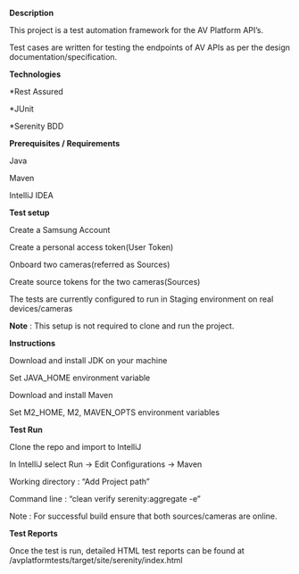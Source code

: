 **Description**

This project is a test automation framework for the AV Platform API’s.

Test cases are written for testing the endpoints of AV APIs as per the design documentation/specification.

**Technologies**

*Rest Assured

*JUnit

*Serenity BDD

**Prerequisites / Requirements**

Java 

Maven

IntelliJ IDEA 

**Test setup**

Create a Samsung Account
 
Create a personal access token(User Token)

Onboard two cameras(referred as Sources)

Create source tokens for the two cameras(Sources)

The tests are currently configured to run in Staging environment on real devices/cameras

**Note** : This setup is not required to clone and run the project.

**Instructions**

Download and install JDK on your machine

Set JAVA_HOME environment variable

Download and install Maven

Set M2_HOME, M2, MAVEN_OPTS environment variables

**Test Run**

Clone the repo and import to IntelliJ

In IntelliJ select Run -> Edit Configurations -> Maven

Working directory :  “Add Project path” 

Command line  : “clean verify serenity:aggregate -e”

Note : For successful build ensure that both sources/cameras are online.

**Test Reports**

 Once the test is run, detailed HTML test reports can be found at /avplatformtests/target/site/serenity/index.html
